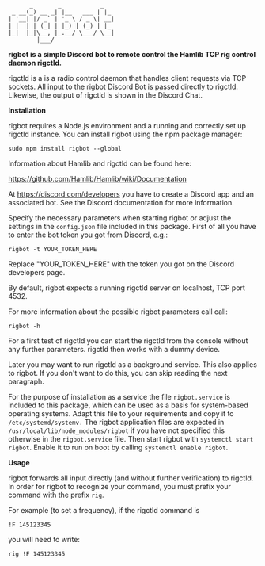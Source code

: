 ```
      _       _           _   
 _ __(_) __ _| |__   ___ | |_ 
| '__| |/ _` | '_ \ / _ \| __|
| |  | | (_| | |_) | (_) | |_ 
|_|  |_|\__, |_.__/ \___/ \__|
        |___/                 

```

**rigbot is a simple Discord bot to remote control the Hamlib TCP rig control daemon rigctld.**

rigctld is a is a radio control daemon that handles client requests via TCP sockets. All input to the rigbot Discord Bot is passed directly to rigctld. Likewise, the output of rigctld is shown in the Discord Chat.

**Installation**

rigbot requires a Node.js environment and a running and correctly set up rigctld instance. You can install rigbot using the npm package manager:

```
sudo npm install rigbot --global
```

Information about Hamlib and rigctld can be found here:

https://github.com/Hamlib/Hamlib/wiki/Documentation

At https://discord.com/developers you have to create a Discord app and an associated bot. See the Discord documentation for more information. 

Specify the necessary parameters when starting rigbot or adjust the settings in the `config.json` file included in this package. First of all you have to enter the bot token you got from Discord, e.g.:

```
rigbot -t YOUR_TOKEN_HERE
```

Replace "YOUR_TOKEN_HERE" with the token you got on the Discord developers page.

By default, rigbot expects a running rigctld server on localhost, TCP port 4532. 

For more information about the possible rigbot parameters call call:

```
rigbot -h
```

For a first test of rigctld you can start the rigctld from the console without any further parameters. rigctld then works with a dummy device.

Later you may want to run rigctld as a background service. This also applies to rigbot. If you don't want to do this, you can skip reading the next paragraph.

For the purpose of installation as a service the file `rigbot.service` is included to this package, which can be used as a basis for system-based operating systems. Adapt this file to your requirements and copy it to `/etc/systemd/systemv.` The rigbot application files are expected in `/usr/local/lib/node_modules/rigbot` if you have not specified this otherwise in the `rigbot.service` file. Then start rigbot with `systemctl start rigbot`. Enable it to run on boot by calling `systemctl enable rigbot`. 

**Usage**

rigbot forwards all input directly (and without further verification) to rigctld. In order for rigbot to recognize your command, you must prefix your command with the prefix `rig`.

For example (to set a frequency), if the rigctld command is

```
!F 145123345
```

you will need to write:

```
rig !F 145123345
```
